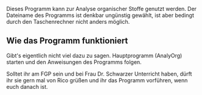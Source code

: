 Dieses Programm kann zur Analyse organischer Stoffe genutzt werden.
Der Dateiname des Programms ist denkbar ungünstig gewählt, ist aber bedingt durch den Taschenrechner nicht anders möglich.

Wie das Programm funktioniert
-----------------------------
Gibt's eigentlich nicht viel dazu zu sagen. Hauptprogramm (AnalyOrg) starten und den Anweisungen des Programms folgen.


Solltet ihr am FGP sein und bei Frau Dr. Schwarzer Unterricht haben, dürft ihr sie gern mal von Rico grüßen und ihr das Programm vorführen, wenn euch danach ist.
